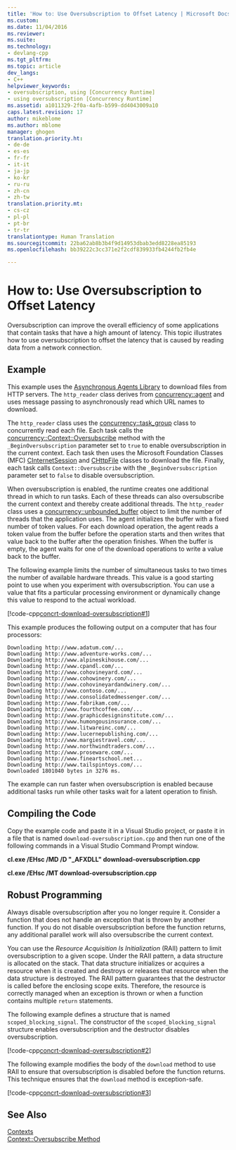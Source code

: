 ```yaml
---
title: 'How to: Use Oversubscription to Offset Latency | Microsoft Docs'
ms.custom: 
ms.date: 11/04/2016
ms.reviewer: 
ms.suite: 
ms.technology:
- devlang-cpp
ms.tgt_pltfrm: 
ms.topic: article
dev_langs:
- C++
helpviewer_keywords:
- oversubscription, using [Concurrency Runtime]
- using oversubscription [Concurrency Runtime]
ms.assetid: a1011329-2f0a-4afb-b599-dd4043009a10
caps.latest.revision: 17
author: mikeblome
ms.author: mblome
manager: ghogen
translation.priority.ht:
- de-de
- es-es
- fr-fr
- it-it
- ja-jp
- ko-kr
- ru-ru
- zh-cn
- zh-tw
translation.priority.mt:
- cs-cz
- pl-pl
- pt-br
- tr-tr
translationtype: Human Translation
ms.sourcegitcommit: 22ba62ab8b3b4f9d14953dbab3edd8228ea85193
ms.openlocfilehash: bb39222c3cc371e2f2cdf839933fb4244fb2fb4e

---
```

# How to: Use Oversubscription to Offset Latency
Oversubscription can improve the overall efficiency of some applications that contain tasks that have a high amount of latency. This topic illustrates how to use oversubscription to offset the latency that is caused by reading data from a network connection.  
  
## Example  
 This example uses the [Asynchronous Agents Library](../../parallel/concrt/asynchronous-agents-library.md) to download files from HTTP servers. The `http_reader` class derives from [concurrency::agent](../../parallel/concrt/reference/agent-class.md) and uses message passing to asynchronously read which URL names to download.  
  
 The `http_reader` class uses the [concurrency::task_group](reference/task-group-class.md) class to concurrently read each file. Each task calls the [concurrency::Context::Oversubscribe](reference/context-class.md#oversubscribe) method with the `_BeginOversubscription` parameter set to `true` to enable oversubscription in the current context. Each task then uses the Microsoft Foundation Classes (MFC) [CInternetSession](../../mfc/reference/cinternetsession-class.md) and [CHttpFile](../../mfc/reference/chttpfile-class.md) classes to download the file. Finally, each task calls `Context::Oversubscribe` with the `_BeginOversubscription` parameter set to `false` to disable oversubscription.  
  
 When oversubscription is enabled, the runtime creates one additional thread in which to run tasks. Each of these threads can also oversubscribe the current context and thereby create additional threads. The `http_reader` class uses a [concurrency::unbounded_buffer](reference/unbounded-buffer-class.md) object to limit the number of threads that the application uses. The agent initializes the buffer with a fixed number of token values. For each download operation, the agent reads a token value from the buffer before the operation starts and then writes that value back to the buffer after the operation finishes. When the buffer is empty, the agent waits for one of the download operations to write a value back to the buffer.  
  
 The following example limits the number of simultaneous tasks to two times the number of available hardware threads. This value is a good starting point to use when you experiment with oversubscription. You can use a value that fits a particular processing environment or dynamically change this value to respond to the actual workload.  
  
 [!code-cpp[concrt-download-oversubscription#1](../../parallel/concrt/codesnippet/cpp/how-to-use-oversubscription-to-offset-latency_1.cpp)]  
  
 This example produces the following output on a computer that has four processors:  
  
```Output  
Downloading http://www.adatum.com/...  
Downloading http://www.adventure-works.com/...  
Downloading http://www.alpineskihouse.com/...  
Downloading http://www.cpandl.com/...  
Downloading http://www.cohovineyard.com/...  
Downloading http://www.cohowinery.com/...  
Downloading http://www.cohovineyardandwinery.com/...  
Downloading http://www.contoso.com/...  
Downloading http://www.consolidatedmessenger.com/...  
Downloading http://www.fabrikam.com/...  
Downloading http://www.fourthcoffee.com/...  
Downloading http://www.graphicdesigninstitute.com/...  
Downloading http://www.humongousinsurance.com/...  
Downloading http://www.litwareinc.com/...  
Downloading http://www.lucernepublishing.com/...  
Downloading http://www.margiestravel.com/...  
Downloading http://www.northwindtraders.com/...  
Downloading http://www.proseware.com/...  
Downloading http://www.fineartschool.net...  
Downloading http://www.tailspintoys.com/...  
Downloaded 1801040 bytes in 3276 ms.  
```  
  
 The example can run faster when oversubscription is enabled because additional tasks run while other tasks wait for a latent operation to finish.  
  
## Compiling the Code  
 Copy the example code and paste it in a Visual Studio project, or paste it in a file that is named `download-oversubscription.cpp` and then run one of the following commands in a Visual Studio Command Prompt window.  
  
 **cl.exe /EHsc /MD /D "_AFXDLL" download-oversubscription.cpp**  
  
 **cl.exe /EHsc /MT download-oversubscription.cpp**  
  
## Robust Programming  
 Always disable oversubscription after you no longer require it. Consider a function that does not handle an exception that is thrown by another function. If you do not disable oversubscription before the function returns, any additional parallel work will also oversubscribe the current context.  
  
 You can use the *Resource Acquisition Is Initialization* (RAII) pattern to limit oversubscription to a given scope. Under the RAII pattern, a data structure is allocated on the stack. That data structure initializes or acquires a resource when it is created and destroys or releases that resource when the data structure is destroyed. The RAII pattern guarantees that the destructor is called before the enclosing scope exits. Therefore, the resource is correctly managed when an exception is thrown or when a function contains multiple `return` statements.  
  
 The following example defines a structure that is named `scoped_blocking_signal`. The constructor of the `scoped_blocking_signal` structure enables oversubscription and the destructor disables oversubscription.  
  
 [!code-cpp[concrt-download-oversubscription#2](../../parallel/concrt/codesnippet/cpp/how-to-use-oversubscription-to-offset-latency_2.cpp)]  
  
 The following example modifies the body of the `download` method to use RAII to ensure that oversubscription is disabled before the function returns. This technique ensures that the `download` method is exception-safe.  
  
 [!code-cpp[concrt-download-oversubscription#3](../../parallel/concrt/codesnippet/cpp/how-to-use-oversubscription-to-offset-latency_3.cpp)]  
  
## See Also  
 [Contexts](../../parallel/concrt/contexts.md)   
 [Context::Oversubscribe Method](reference/context-class.md#oversubscribe)





<!--HONumber=Jan17_HO1-->



